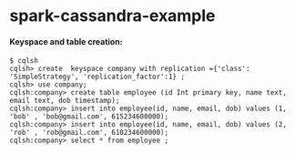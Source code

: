# spark-cassandra-example




#### Keyspace and table creation: 
    $ cqlsh
    cqlsh> create  keyspace company with replication ={'class': 'SimpleStrategy', 'replication_factor':1} ;
    cqlsh> use company;
    cqlsh:company> create table employee (id Int primary key, name text, email text, dob timestamp);
    cqlsh:company> insert into employee(id, name, email, dob) values (1, 'bob' , 'bob@gmail.com', 615234600000);
    cqlsh:company> insert into employee(id, name, email, dob) values (2, 'rob' , 'rob@gmail.com', 610234600000);
    cqlsh:company> select * from employee ;
  
